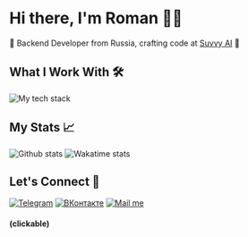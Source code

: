 # Hi there, I'm Roman 👨‍💻

🔧 Backend Developer from Russia, crafting code at [Suvvy AI](https://suvvy.ai) 🚀

## What I Work With 🛠️
![My tech stack](https://skillicons.dev/icons?i=python,fastapi,linux,mongodb,md,git,docker,regex,js,bash,java,unity,cs)

## My Stats 📈
![Github stats](https://github-readme-stats.vercel.app/api?username=barabum0&theme=onedark&show_icons=true&hide_rank=true&count_private=true&hide_border=true&line_height=24&bg_color=0d1117&card_width=200px)
![Wakatime stats](https://github-readme-stats.vercel.app/api/wakatime?username=barabum0&theme=onedark&hide_border=true&line_height=24&bg_color=0d1117&langs_count=10&layout=compact)

## Let's Connect 🤝
[![Telegram](https://img.shields.io/badge/Telegram-white?style=for-the-badge&logo=telegram)](https://t.me/barabumbum)
[![ВКонтакте](https://img.shields.io/badge/%D0%92%D0%9A%D0%BE%D0%BD%D1%82%D0%B0%D0%BA%D1%82%D0%B5-blue?style=for-the-badge&logo=vk)](https://vk.com/barabumbam)
[![Mail me](https://img.shields.io/badge/Mail%20me-red?style=for-the-badge&logo=mail.ru)](mailto:barabum@duck.com)

#### \(clickable\)
